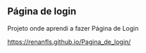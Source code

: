 <h2>Página de login</h2>
<p>Projeto onde aprendi a fazer Página de Login</p> 

https://renanfls.github.io/Pagina_de_login/
